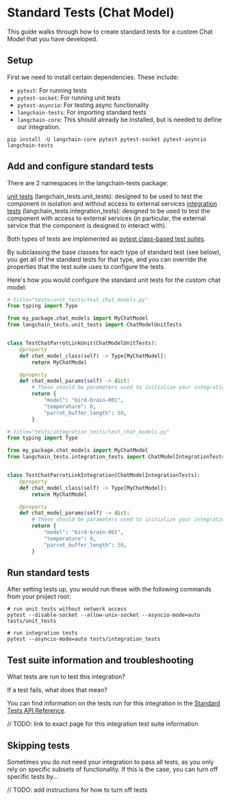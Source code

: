 # Standard Tests (Chat Model)

This guide walks through how to create standard tests for a custom Chat Model that you have developed.

## Setup

First we need to install certain dependencies. These include:

- `pytest`: For running tests
- `pytest-socket`: For running unit tests
- `pytest-asyncio`: For testing async functionality
- `langchain-tests`: For importing standard tests
- `langchain-core`: This should already be installed, but is needed to define our integration.

```shell
pip install -U langchain-core pytest pytest-socket pytest-asyncio langchain-tests
```

## Add and configure standard tests
There are 2 namespaces in the langchain-tests package:

[unit tests](../../../concepts/testing.mdx#unit-tests) (langchain_tests.unit_tests): designed to be used to test the component in isolation and without access to external services
[integration tests](../../../concepts/testing.mdx#integration-tests) (langchain_tests.integration_tests): designed to be used to test the component with access to external services (in particular, the external service that the component is designed to interact with).

Both types of tests are implemented as [pytest class-based test suites](https://docs.pytest.org/en/7.1.x/getting-started.html#group-multiple-tests-in-a-class).

By subclassing the base classes for each type of standard test (see below), you get all of the standard tests for that type, and you can override the properties that the test suite uses to configure the tests.

Here's how you would configure the standard unit tests for the custom chat model:

```python
# title="tests/unit_tests/test_chat_models.py"
from typing import Type

from my_package.chat_models import MyChatModel
from langchain_tests.unit_tests import ChatModelUnitTests


class TestChatParrotLinkUnit(ChatModelUnitTests):
    @property
    def chat_model_class(self) -> Type[MyChatModel]:
        return MyChatModel

    @property
    def chat_model_params(self) -> dict:
        # These should be parameters used to initialize your integration for testing
        return {
            "model": "bird-brain-001",
            "temperature": 0,
            "parrot_buffer_length": 50,
        }
```

```python
# title="tests/integration_tests/test_chat_models.py"
from typing import Type

from my_package.chat_models import MyChatModel
from langchain_tests.integration_tests import ChatModelIntegrationTests


class TestChatParrotLinkIntegration(ChatModelIntegrationTests):
    @property
    def chat_model_class(self) -> Type[MyChatModel]:
        return MyChatModel

    @property
    def chat_model_params(self) -> dict:
        # These should be parameters used to initialize your integration for testing
        return {
            "model": "bird-brain-001",
            "temperature": 0,
            "parrot_buffer_length": 50,
        }
```

## Run standard tests

After setting tests up, you would run these with the following commands from your project root:

```shell
# run unit tests without network access
pytest --disable-socket --allow-unix-socket --asyncio-mode=auto tests/unit_tests

# run integration tests
pytest --asyncio-mode=auto tests/integration_tests
```

## Test suite information and troubleshooting

What tests are run to test this integration?

If a test fails, what does that mean?

You can find information on the tests run for this integration in the [Standard Tests API Reference](https://python.langchain.com/api_reference/standard_tests/index.html).

// TODO: link to exact page for this integration test suite information

## Skipping tests

Sometimes you do not need your integration to pass all tests, as you only rely on specific subsets of functionality.
If this is the case, you can turn off specific tests by...

// TODO: add instructions for how to turn off tests